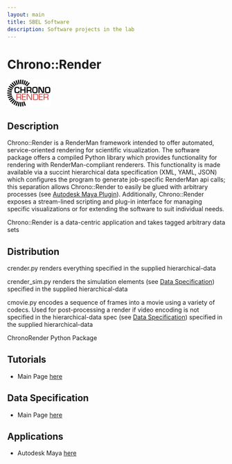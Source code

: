 ```yaml
--- 
layout: main 
title: SBEL Software 
description: Software projects in the lab
---
```


Chrono::Render
==============
![CRLogo](images/ChronoRenderLogo_100px.png)

Description
-----------
Chrono::Render is a RenderMan framework intended to offer automated, service-oriented rendering for scientific visualization.  The software package offers a compiled Python library which provides functionality for rendering with RenderMan-compliant renderers.  This functionality is made available via a succint hierarchical data specification (XML, YAML, JSON)  which configures the program to generate job-specific RenderMan api calls; this separation allows Chrono::Render to easily be glued with arbitrary processes (see [Autodesk Maya Plugin](maya/index.html)).  Additionally, Chrono::Render exposes a stream-lined scripting and plug-in interface for managing specific visualizations or for extending the software to suit individual needs.

Chrono::Render is a data-centric application and takes tagged arbitrary data sets

Distribution
-----------
crender.py
renders everything specified in the supplied hierarchical-data

crender_sim.py
renders the simulation elements (see [Data Specification](spec/index.html)) specified in the supplied hierarchical-data

cmovie.py
encodes a sequence of frames into a movie using a variety of codecs.  Used for post-processing a render if video encoding is not specified in the hierarchical-data spec (see [Data Specification](spec/index.html)) specified in the supplied hierarchical-data

ChronoRender Python Package

Tutorials
----
* Main Page [here](tutorials/index.html)

Data Specification
-----
* Main Page [here](spec/index.html)

Applications
-----
* Autodesk Maya [here](maya/index.html)
